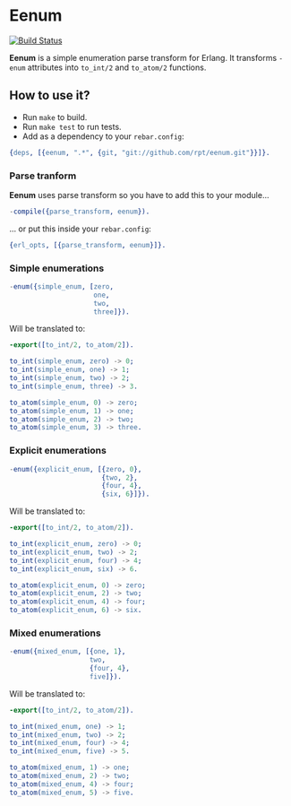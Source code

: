 Eenum
=====

[![Build Status][travis_ci_image]][travis_ci]

**Eenum** is a simple enumeration parse transform for Erlang.
It transforms `-enum` attributes into `to_int/2` and `to_atom/2` functions.

How to use it?
--------------

 * Run `make` to build.
 * Run `make test` to run tests.
 * Add as a dependency to your `rebar.config`:

```erlang
{deps, [{eenum, ".*", {git, "git://github.com/rpt/eenum.git"}}]}.
```

### Parse tranform

**Eenum** uses parse transform so you have to add this to your module...

```erlang
-compile({parse_transform, eenum}).
```

... or put this inside your `rebar.config`:

```erlang
{erl_opts, [{parse_transform, eenum}]}.
```

### Simple enumerations

```erlang
-enum({simple_enum, [zero,
                     one,
                     two,
                     three]}).
```

Will be translated to:

```erlang
-export([to_int/2, to_atom/2]).

to_int(simple_enum, zero) -> 0;
to_int(simple_enum, one) -> 1;
to_int(simple_enum, two) -> 2;
to_int(simple_enum, three) -> 3.

to_atom(simple_enum, 0) -> zero;
to_atom(simple_enum, 1) -> one;
to_atom(simple_enum, 2) -> two;
to_atom(simple_enum, 3) -> three.
```

### Explicit enumerations

```erlang
-enum({explicit_enum, [{zero, 0},
                       {two, 2},
                       {four, 4},
                       {six, 6}]}).
```

Will be translated to:

```erlang
-export([to_int/2, to_atom/2]).

to_int(explicit_enum, zero) -> 0;
to_int(explicit_enum, two) -> 2;
to_int(explicit_enum, four) -> 4;
to_int(explicit_enum, six) -> 6.

to_atom(explicit_enum, 0) -> zero;
to_atom(explicit_enum, 2) -> two;
to_atom(explicit_enum, 4) -> four;
to_atom(explicit_enum, 6) -> six.
```

### Mixed enumerations

```erlang
-enum({mixed_enum, [{one, 1},
                    two,
                    {four, 4},
                    five]}).
```

Will be translated to:

```erlang
-export([to_int/2, to_atom/2]).

to_int(mixed_enum, one) -> 1;
to_int(mixed_enum, two) -> 2;
to_int(mixed_enum, four) -> 4;
to_int(mixed_enum, five) -> 5.

to_atom(mixed_enum, 1) -> one;
to_atom(mixed_enum, 2) -> two;
to_atom(mixed_enum, 4) -> four;
to_atom(mixed_enum, 5) -> five.
```

[travis_ci]:
http://travis-ci.org/rpt/eenum
[travis_ci_image]:
https://secure.travis-ci.org/rpt/eenum.png
